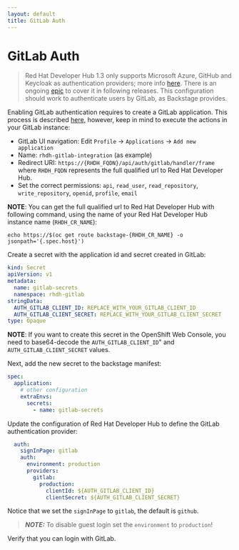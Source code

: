 ```yaml
---
layout: default
title: GitLab Auth
---
```


# GitLab Auth

>
> Red Hat Developer Hub 1.3 only supports Microsoft Azure, GitHub and Keycloak as authentication providers;
> more info [here](https://access.redhat.com/solutions/7081356).
> There is an ongoing [epic](https://issues.redhat.com/browse/RHIDP-3991) to cover it in following releases.
> This configuration should work to authenticate users by GitLab, as Backstage provides.
>

Enabling GitLab authentication requires to create a GitLab application.
This process is described [here](https://backstage.io/docs/auth/gitlab/provider), however, keep in mind to
execute the actions in your GitLab instance:

- GitLab UI navigation: Edit `Profile` -> `Applications` -> `Add new application`
- Name: `rhdh-gitlab-integration` (as example)
- Redirect URI: `https://{RHDH_FQDN}/api/auth/gitlab/handler/frame` where `RHDH_FQDN` represents the full qualified url to Red Hat Developer Hub.
- Set the correct permissions: `api`, `read_user`, `read_repository`, `write_repository`, `openid`, `profile`, `email`

**NOTE**: You can get the full qualified url to Red Hat Developer Hub with following command, using the name of your
Red Hat Developer Hub instance name (`RHDH_CR_NAME`):

`echo https://$(oc get route backstage-{RHDH_CR_NAME} -o jsonpath='{.spec.host}')`

Create a secret with the application id and secret created in GitLab:

```yaml
kind: Secret
apiVersion: v1
metadata:
  name: gitlab-secrets
  namespace: rhdh-gitlab
stringData:
  AUTH_GITLAB_CLIENT_ID: REPLACE_WITH_YOUR_GITLAB_CLIENT_ID
  AUTH_GITLAB_CLIENT_SECRET: REPLACE_WITH_YOUR_GITLAB_CLIENT_SECRET
type: Opaque
```

**NOTE**: If you want to create this secret in the OpenShift Web Console, you need to base64-decode the `AUTH_GITLAB_CLIENT_ID`" and `AUTH_GITLAB_CLIENT_SECRET` values.

Next, add the new secret to the backstage manifest:

```yaml
spec:
  application:
    # other configuration
    extraEnvs:
      secrets:
        - name: gitlab-secrets
```

Update the configuration of Red Hat Developer Hub to define the GitLab authentication provider:

```yaml
  auth:
    signInPage: gitlab
    auth:
      environment: production
      providers:
        gitlab:
          production:
            clientId: ${AUTH_GITLAB_CLIENT_ID}
            clientSecret: ${AUTH_GITLAB_CLIENT_SECRET}
```

Notice that we set the `signInPage` to `gitlab`, the default is `github`.

> **_NOTE:_** To disable guest login set the `environment` to `production`!

Verify that you can login with GitLab.
